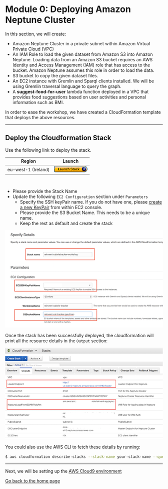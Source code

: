 # Module 0: Deploying Amazon Neptune Cluster

In this section, we will create:

- Amazon Neptune Cluster in a private subnet within Amazon Virtual Private Cloud (VPC)
- An IAM Role to load the given dataset from Amazon S3 into Amazon Neptune. Loading data from an Amazon S3 bucket requires an AWS Identity and Access Management (IAM) role that has access to the bucket. Amazon Neptune assumes this role in order to load the data.
- S3 bucket to copy the given dataset files.
- An EC2 instance with Gremlin and Sparql clients installed. We will be using Gremlin traversal language to query the graph. 
- A **suggest-food-for-user** lambda function deployed in a VPC that provides food suggestions based on user activities and personal information such as BMI.

In order to ease the workshop, we have created a CloudFormation template that deploys the above resources.

-----
## Deploy the Cloudformation Stack

Use the following link to deploy the stack. 

Region| Launch
------|-----
eu-west-1 (Ireland) | [![Launch](../images/cloudformation-launch-stack-button.png)](https://eu-west-1.console.aws.amazon.com/cloudformation/home?region=eu-west-1#/stacks/new?stackName=[reinvent-calorietracker-workshop]&templateURL=https://s3.eu-west-1.amazonaws.com/reinvent-calorie-tracker-workshop/0_NEPTUNE/templates/main.yaml)

<br/>

- Please provide the Stack Name
- Update the following `EC2 Configuration` section under `Parameters`
  - Specify the SSH keyPair name. If you do not have one, please [create a new KeyPair](https://docs.aws.amazon.com/AWSEC2/latest/UserGuide/ec2-key-pairs.html#having-ec2-create-your-key-pair) from within EC2 console.
  - Please provide the S3 Bucket Name. This needs to be a unique name.
  - Keep the rest as default and create the stack

![CFN](../images/image-cfn-inputs.png)

Once the stack has been successfully deployed, the cloudformation will print all the resource details in the `Output` section:

![Outputs](../images/cfn_outputs.png)

You could also use the AWS CLI to fetch these details by running:

```bash
$ aws cloudformation describe-stacks --stack-name your-stack-name --query 'Stacks[0].Outputs'
``` 

---

Next, we will be setting up the [AWS Cloud9 environment](../1_AWS_Cloud9/README.md)

[Go back to the home page](../README.md)